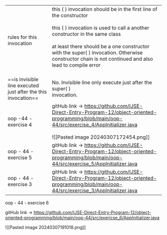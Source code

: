 
|                                                               |                                                                                                                                                                                                                                                                                                                            |
| ------------------------------------------------------------- | -------------------------------------------------------------------------------------------------------------------------------------------------------------------------------------------------------------------------------------------------------------------------------------------------------------------------- |
| rules for this invocation                                     | this ( ) invocation should be in the first line of the constructor<br><br>this ( ) invocation is used to call a another constructor in the same class<br><br>at least  there should be a one constructor with the super( ) invocation. Otherwise constructor chain is not continued and also lead to compile error<br><br> |
| ==is invisible line executed just after the this invocation== | No. Invisible line only execute just after the super( )<br>invocation.                                                                                                                                                                                                                                                     |
| oop -44 - exercise 4                                          | gitHub link -> https://github.com/IJSE-Direct-Entry-Program-12/object-oriented-programming/blob/main/oop-44/src/exercise_4/AppInitializer.java<br><br>![[Pasted image 20240307172454.png]]                                                                                                                                 |
| oop - 44 - exercise 5                                         | gitHub link -> https://github.com/IJSE-Direct-Entry-Program-12/object-oriented-programming/blob/main/oop-44/src/exercise_5/AppInitializer.java                                                                                                                                                                             |
| oop - 44 - exercise 3                                         | gitHub link -> https://github.com/IJSE-Direct-Entry-Program-12/object-oriented-programming/blob/main/oop-44/src/exercise_3/AppInitializer.java                                                                                                                                                                             |


 oop - 44 - exercise 6
 
 gitHub link -> https://github.com/IJSE-Direct-Entry-Program-12/object-oriented-programming/blob/main/oop-44/src/exericse_6/AppInitializer.java
 
![[Pasted image 20240307191018.png]]